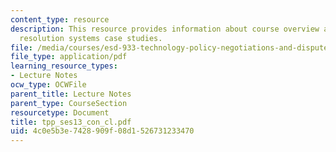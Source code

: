 ```yaml
---
content_type: resource
description: This resource provides information about course overview and dispute
  resolution systems case studies.
file: /media/courses/esd-933-technology-policy-negotiations-and-dispute-resolution-spring-2005/4c0e5b3e7428909f08d1526731233470_tpp_ses13_con_cl.pdf
file_type: application/pdf
learning_resource_types:
- Lecture Notes
ocw_type: OCWFile
parent_title: Lecture Notes
parent_type: CourseSection
resourcetype: Document
title: tpp_ses13_con_cl.pdf
uid: 4c0e5b3e-7428-909f-08d1-526731233470
---
```

